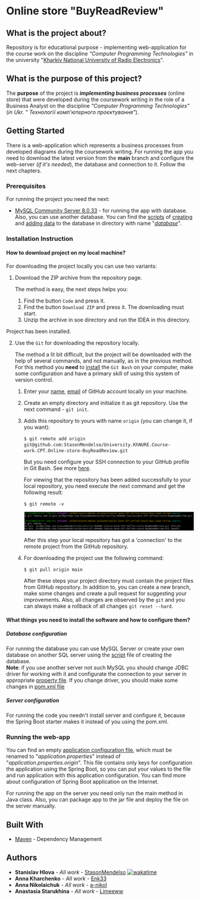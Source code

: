 # Online store "BuyReadReview"

## What is the project about?

Repository is for educational purpose - implementing web-application for the course work on the discipline *"Computer
Programming Technologies"* in
the university "[Kharkiv National University of Radio Electronics][1]".

## What is the purpose of this project?

The **purpose** of the project is ***implementing business processes*** (online store) that were developed during the
coursework writing in the role of a Business Analyst on the discipline *"Computer Programming Technologies"* (*in Ukr. "
Технології комп'ютерного проєктування"*).

## Getting Started

There is a web-application which represents a business processes from developed diagrams during the coursework writing.
For running the app you need to download the latest version from the **main** branch and configure the web-server (*if it's needed*),
the database and connection to it. Follow the next chapters.

### Prerequisites

For running the project you need the next:

* [MySQL Community Server 8.0.33](https://dev.mysql.com/) - for running the app with database. Also, you can use another database.
  You can find the [scripts](database/sql) of [creating](database/sql/creation_database.sql) and [adding data](database/sql/adding_data.sql) to the database in directory with name "*[database](database/sql)*".


### Installation Instruction

#### How to download project on my local machine?

For downloading the project locally you can use two variants:

1. Download the ZIP archive from the repository page.

   The method is easy, the next steps helps you:
   1. Find the button `Code` and press it.
   2. Find the button `Download ZIP` and press it. The downloading must start.
   3. Unzip the archive in soe directory and run the IDEA in this directory.

Project has been installed.

2. Use the `Git` for downloading the repository locally.

   The method a lit bit difficult, but the project will be downloaded with the help
   of several commands, and not manually, as in the previous method. For this method
   you **need** to [install][4] the `Git Bash` on your computer, make some configuration and have a primary skill of
   using this system of version control.
   1. Enter your [name][5], [email][6] of GitHub account locally on your machine.
   2. Create an empty directory and initialize it as git repository. Use the next
      command - `git init`.
   3. Adds this repository to yours with name `origin` (you can change it, if you want):
       ```
      $ git remote add origin git@github.com:StasonMendelso/University.KhNURE.Course-work.CPT.Online-store-BuyReadReview.git
      ```
      But you need configure your SSH connection to your GitHub profile in Git Bash. See more [here][7].

      For viewing that the repository has been added successfully to your local
      repository, you need execute the next command and get the following result:
      ```
      $ git remote -v
      ```
      ![git remote repository](readme/images/addRemoteOrigin.png)

      After this step your local repository has got a 'connection' to the remote
      project from the GitHub repository.
   4. For downloading the project use the following command:
      ```
      $ git pull origin main
      ```
      After these steps your project directory must contain the project files from
      GitHub repository. In addition to, you can create a new branch, make some
      changes and create a pull request for suggesting your improvements. Also, all
      changes are observed by the `git` and you can always make a rollback of
      all changes `git reset --hard`.

#### What things you need to install the software and how to configure them?

##### Database configuration

For running the database you can use MySQL Server or create your own database on another SQL server
using the [script](database/sql/creation_database.sql) file of creating the database.
<br>
**Note**: if you use another server not such
MySQL you should change JDBC driver for working with it and configurate the connection to your
server in appropriate [property file](src/main/resources/application.yaml). If you change driver, you should
make some changes in [pom.xml file](pom.xml)
<br>

##### Server configuration

For running the code you needn't install server and configure it, because the Spring Boot starter
makes it instead of you using the pom.xml.

### Running the web-app
You can find an empty [application configuration file](src/main/resources/application.yaml.origin),
which must be renamed to "*application.properties*" instead of "*application.properties.origin*". This file
contains only keys for configuration the application using the Spring Boot, so you can put your values to the file and run
application with this application configuration. You can find more about configuration of Spring Boot application on
the Internet.

For running the app on the server you need only run the main method in Java class. Also, you can
package app to the jar file and deploy the file on the server manually.

[//]: # (## Examples of web-application's pages. Endpoints.)

[//]: # ()
[//]: # (If you want to open them in browser you need to enter one of the two URL:)

[//]: # ()
[//]: # (* "**localhost:{port}/{applicationContext}/people**" - to open a page with all peoples;)

[//]: # (* "**localhost:{port}/{applicationContext}/books**" - to open a page with all books,)

[//]: # ()
[//]: # (where  **{port}** - is a port, on which you server is running; **{applicationContext}** - is an application)

[//]: # (context name, which you give in your application configuration for this app.)

[//]: # ()
[//]: # (Here you can find the screenshots of the web-application:)

[//]: # ()
[//]: # (![]&#40;images/web-application-examples/PageWithABookWhichWasntTaken.png&#41;)

[//]: # ()
[//]: # (You can find more photos [here]&#40;images/web-application-examples&#41;.)

## Built With

* [Maven](https://maven.apache.org/) - Dependency Management

## Authors

* **Stanislav Hlova** - *All
  work* - [StasonMendelso](https://github.com/StasonMendelso) [![wakatime](https://wakatime.com/badge/user/b33e0124-90c1-44a9-95a8-0f09b324ad70/project/413c52eb-eef3-4d59-ad1f-9516bdffbf60.svg)](https://wakatime.com/badge/user/b33e0124-90c1-44a9-95a8-0f09b324ad70/project/413c52eb-eef3-4d59-ad1f-9516bdffbf60)
* **Anna Kharchenko** - *All work* - [Enk33](https://github.com/Enk33)
* **Anna Nikolaichuk** - *All work* - [a-nikol](https://github.com/a-nikol)
* **Anastasia Starukhina** - *All work* - [Limeeww](https://github.com/Limeeww)

[1]:https://nure.ua/

[4]:https://git-scm.com/downloads

[5]:https://docs.github.com/en/get-started/getting-started-with-git/setting-your-username-in-git

[6]:https://docs.github.com/en/account-and-profile/setting-up-and-managing-your-personal-account-on-github/managing-email-preferences/setting-your-commit-email-address

[7]:https://docs.github.com/en/authentication/connecting-to-github-with-ssh
